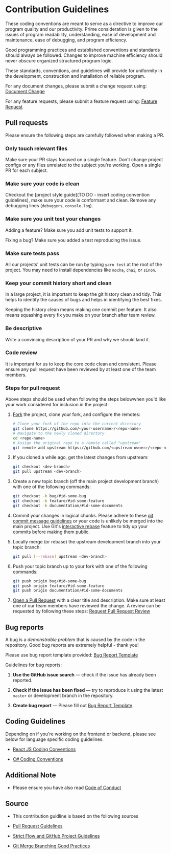 # Contribution Guidelines

These coding conventions are meant to serve as a directive to improve our program quality and our productivity. Prime consideration is given to the issues of program readability, understanding, ease of development and maintenance, ease of debugging, and program efficiency. 

Good programming practices and established conventions and standards should always be followed. Changes to improve machine efficiency should never obscure organized structured program logic.

These standards, conventions, and guidelines will provide for uniformity in the development, construction and installation of reliable program.

For any document changes, please submit a change request using: [Document Change](ISSUE_TEMPLATE/documentation-update.md)

For any feature requests, please submit a feature request using: [Feature Request](ISSUE_TEMPLATE/feature_request.md)

## Pull requests

Please ensure the following steps are carefully followed when making a PR.

### Only touch relevant files

Make sure your PR stays focused on a single feature. Don't change project configs or any files unrelated to the subject you're working. Open a single PR for each subject.

### Make sure your code is clean

Checkout the [project style guide](TO DO - insert coding convention guidelines), make sure your code is conformant and clean. Remove any debugging lines (`debuggers`, `console.log`).

### Make sure you unit test your changes

Adding a feature? Make sure you add unit tests to support it.

Fixing a bug? Make sure you added a test reproducing the issue.

### Make sure tests pass

All our projects' unit tests can be run by typing `yarn test` at the root of the project. You may need to install dependencies like `mocha`, `chai`, or `sinon`.

### Keep your commit history short and clean

In a large project, it is important to keep the git history clean and tidy. This helps to identify the causes of bugs and helps in identifying the best fixes.

Keeping the history clean means making one commit per feature. It also means squashing every fix you make on your branch after team review.

### Be descriptive

Write a convincing description of your PR and why we should land it.

### Code review

It is important for us to keep the core code clean and consistent. Please ensure any pull request have been reviewed by at least one of the team members.

### Steps for pull request

Above steps should be used when following the steps belowwhen you'd like your work considered for inclusion in the
project:

1. [Fork](http://help.github.com/fork-a-repo/) the project, clone your fork,
   and configure the remotes:

   ```bash
   # Clone your fork of the repo into the current directory
   git clone https://github.com/<your-username>/<repo-name>
   # Navigate to the newly cloned directory
   cd <repo-name>
   # Assign the original repo to a remote called "upstream"
   git remote add upstream https://github.com/<upstream-owner>/<repo-name>
   ```

2. If you cloned a while ago, get the latest changes from upstream:

   ```bash
   git checkout <dev-branch>
   git pull upstream <dev-branch>
   ```

3. Create a new topic branch (off the main project development branch) with one of the following commands:

   ```bash
   git checkout -b bug/#id-some-bug
   git checkout -b feature/#id-some-feature
   git checkout -b documentation/#id-some-documents
   ```

4. Commit your changes in logical chunks. Please adhere to these [git commit
   message guidelines](http://tbaggery.com/2008/04/19/a-note-about-git-commit-messages.html)
   or your code is unlikely be merged into the main project. Use Git's
   [interactive rebase](https://help.github.com/articles/interactive-rebase)
   feature to tidy up your commits before making them public.

5. Locally merge (or rebase) the upstream development branch into your topic branch:

   ```bash
   git pull [--rebase] upstream <dev-branch>
   ```

6. Push your topic branch up to your fork with one of the following commands:

   ```bash
   git push origin bug/#id-some-bug
   git push origin feature/#id-some-feature
   git push origin documentation/#id-some-documents
   ```

7. [Open a Pull Request](https://help.github.com/articles/using-pull-requests/)
    with a clear title and description. Make sure at least one of our team members have reviewed the change. A review can be requested by following these steps: [Request Pull Request Review](https://help.github.com/en/github/collaborating-with-issues-and-pull-requests/requesting-a-pull-request-review)

<a name="bugs"></a>
## Bug reports

A bug is a _demonstrable problem_ that is caused by the code in the repository.
Good bug reports are extremely helpful - thank you!

Please use bug report template provided: [Bug Report Template](ISSUE_TEMPLATE/bug_report.md )

Guidelines for bug reports:

1. **Use the GitHub issue search** &mdash; check if the issue has already been
   reported.

2. **Check if the issue has been fixed** &mdash; try to reproduce it using the
   latest `master` or development branch in the repository.

3. **Create bug report** &mdash; Please fill out [Bug Report Template](ISSUE_TEMPLATE/bug_report.md).

<a name="guidelines"></a>
## Coding Guidelines 

Depending on if you're working on the frontend or backend, please see below for language specific coding guidelines. 

- [React JS Coding Conventions](reactjs-guidelines.md)

- [C# Coding Conventions](C#-guidelines.md)
 
<a name="notes"></a>
## Additional Note 

- Please ensure you have also read [Code of Conduct](CODE_OF_CONDUCT.md)

<a name="sources"></a>
## Source

- This contribution guidline is based on the following sources

- [Pull Request Guidelines](https://github.com/exercism/docs/blob/master/contributing/pull-request-guidelines.md)

- [Strict Flow and GitHub Project Guidelines](https://gist.github.com/rsp/057481db4dbd999bb7077f211f53f212)

- [Git Merge Branching Good Practices](https://github.com/geonetwork/core-geonetwork/wiki/Git-merge-branching-good-practices)

